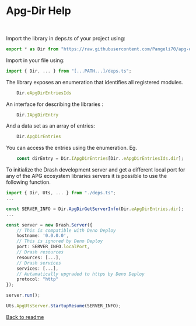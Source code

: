 # Apg-Dir Help
<br>

Import the library in deps.ts of your project using:
```Typescript
export * as Dir from "https://raw.githubusercontent.com/Pangeli70/apg-dir/master/mod.ts";
```

Import in your file using:
```Typescript
import { Dir, ... } from "[...PATH...]/deps.ts";
```

The library exposes an enumeration that identifies all registered modules.
```Typescript
    Dir.eApgDirEntriesIds
```

An interface for describing the libraries :
```Typescript
    Dir.IApgDirEntry
```

And a data set as an array of entries:
```Typescript
    Dir.ApgDirEntries
```

You can access the entries using the enumeration. Eg.
```Typescript
    const dirEntry = Dir.IApgDirEntries[Dir..eApgDirEntriesIds.dir];
```

To initialize the Drash development server and get a different local port for any of the APG ecosystem libraries servers it is possible to use the following function.

```Typescript
import { Dir, Uts, ... } from "./deps.ts";
...

const SERVER_INFO = Dir.ApgDirGetServerInfo(Dir.eApgDirEntries.dir);
...

const server = new Drash.Server({
    // This is compatible with Deno Deploy
    hostname: '0.0.0.0', 
    // This is ignored by Deno Deploy
    port: SERVER_INFO.localPort,
    // Drash resources
    resources: [...],
    // Drash services
    services: [...],
    // Autamatically upgraded to https by Deno Deploy
    protocol: "http"
});

server.run();

Uts.ApgUtsServer.StartupResume(SERVER_INFO);

```

[Back to readme](../readme.md)